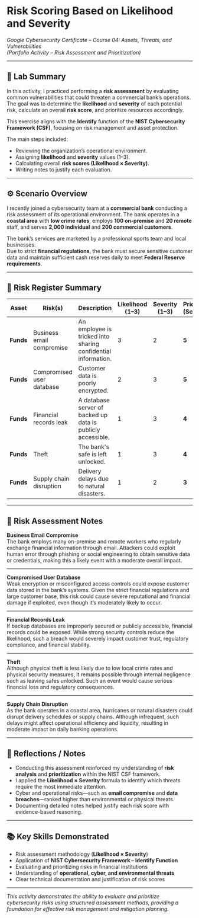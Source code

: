 # Risk Scoring Based on Likelihood and Severity  
*Google Cybersecurity Certificate – Course 04: Assets, Threats, and Vulnerabilities*  
*(Portfolio Activity – Risk Assessment and Prioritization)*  

---

## 🎯 Lab Summary  
In this activity, I practiced performing a **risk assessment** by evaluating common vulnerabilities that could threaten a commercial bank’s operations.  
The goal was to determine the **likelihood** and **severity** of each potential risk, calculate an overall **risk score**, and prioritize resources accordingly.  

This exercise aligns with the **Identify** function of the **NIST Cybersecurity Framework (CSF)**, focusing on risk management and asset protection.  

The main steps included:  
- Reviewing the organization’s operational environment.  
- Assigning **likelihood** and **severity** values (1–3).  
- Calculating overall **risk scores (Likelihood × Severity)**.  
- Writing notes to justify each evaluation.  

---

## ⚙️ Scenario Overview  
I recently joined a cybersecurity team at a **commercial bank** conducting a risk assessment of its operational environment. The bank operates in a **coastal area** with **low crime rates**, employs **100 on-premise** and **20 remote** staff, and serves **2,000 individual** and **200 commercial customers**.  

The bank’s services are marketed by a professional sports team and local businesses.  
Due to strict **financial regulations**, the bank must secure sensitive customer data and maintain sufficient cash reserves daily to meet **Federal Reserve requirements**.  

---

## 🧾 Risk Register Summary  

| **Asset** | **Risk(s)** | **Description** | **Likelihood (1–3)** | **Severity (1–3)** | **Priority (Score)** |
|------------|--------------|------------------|----------------------|--------------------|----------------------|
| **Funds** | Business email compromise | An employee is tricked into sharing confidential information. | 3 | 2 | **5** |
| **Funds** | Compromised user database | Customer data is poorly encrypted. | 2 | 3 | **5** |
| **Funds** | Financial records leak | A database server of backed up data is publicly accessible. | 1 | 3 | **4** |
| **Funds** | Theft | The bank's safe is left unlocked. | 1 | 3 | **4** |
| **Funds** | Supply chain disruption | Delivery delays due to natural disasters. | 1 | 2 | **3** |

---

## 🧩 Risk Assessment Notes  

**Business Email Compromise**  
The bank employs many on-premise and remote workers who regularly exchange financial information through email. Attackers could exploit human error through phishing or social engineering to obtain sensitive data or credentials, making this a likely event with a moderate overall impact.  

---

**Compromised User Database**  
Weak encryption or misconfigured access controls could expose customer data stored in the bank’s systems. Given the strict financial regulations and large customer base, this risk could cause severe reputational and financial damage if exploited, even though it’s moderately likely to occur.  

---

**Financial Records Leak**  
If backup databases are improperly secured or publicly accessible, financial records could be exposed. While strong security controls reduce the likelihood, such a breach would severely impact customer trust, regulatory compliance, and financial stability.  

---

**Theft**  
Although physical theft is less likely due to low local crime rates and physical security measures, it remains possible through internal negligence such as leaving safes unlocked. Such an event would cause serious financial loss and regulatory consequences.  

---

**Supply Chain Disruption**  
As the bank operates in a coastal area, hurricanes or natural disasters could disrupt delivery schedules or supply chains. Although infrequent, such delays might affect operational efficiency and liquidity, resulting in moderate impact on daily banking operations.  

---

## 🧠 Reflections / Notes  
- Conducting this assessment reinforced my understanding of **risk analysis** and **prioritization** within the NIST CSF framework.  
- I applied the **Likelihood × Severity** formula to identify which threats require the most immediate attention.  
- Cyber and operational risks—such as **email compromise** and **data breaches**—ranked higher than environmental or physical threats.  
- Documenting detailed notes helped justify each risk score with evidence-based reasoning.  

---

## 📚 Key Skills Demonstrated  
- Risk assessment methodology (**Likelihood × Severity**)  
- Application of **NIST Cybersecurity Framework – Identify Function**  
- Evaluating and prioritizing risks in financial institutions  
- Understanding of **operational, cyber, and environmental threats**  
- Clear technical documentation and justification of risk scores  

---

*This activity demonstrates the ability to evaluate and prioritize cybersecurity risks using structured assessment methods, providing a foundation for effective risk management and mitigation planning.*  

